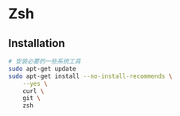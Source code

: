 # Zsh

## Installation

``` bash
# 安装必要的一些系统工具
sudo apt-get update
sudo apt-get install --no-install-recommends \
    --yes \
    curl \
    git \
    zsh
```
